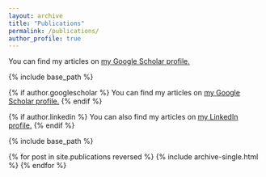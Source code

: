 ```yaml
---
layout: archive
title: "Publications"
permalink: /publications/
author_profile: true
---
```


  You can find my articles on <u><a href="{{author.googlescholar}}">my Google Scholar profile</a>.</u>

{% include base_path %}

{% if author.googlescholar %}
  You can find my articles on <u><a href="{{author.googlescholar}}">my Google Scholar profile</a>.</u>
{% endif %}

{% if author.linkedin %}
  You can also find my articles on <u><a href="{{author.linkedin}}">my LinkedIn profile</a>.</u>
{% endif %}

{% include base_path %}

{% for post in site.publications reversed %}
  {% include archive-single.html %}
{% endfor %}